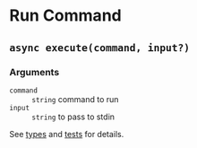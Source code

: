 # Run Command 

## `async execute(command, input?)`

### Arguments

<dl>
<dt><code>command</code></dt>
<dd><code>string</code> command to run</dd>
<dt><code>input</code></dt>
<dd><code>string</code> to pass to stdin</dd>
</dl>

See [types](types/execute.d.ts) and [tests](test/execute.test.js) for details.
